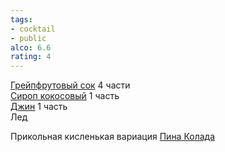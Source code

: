 ```yaml
---
tags:
- cocktail
- public
alco: 6.6
rating: 4
---
```


[Грейпфрутовый сок](%D0%93%D1%80%D0%B5%D0%B9%D0%BF%D1%84%D1%80%D1%83%D1%82%D0%BE%D0%B2%D1%8B%D0%B9%20%D1%81%D0%BE%D0%BA.md) 4 части  
[Сироп кокосовый](%D0%A1%D0%B8%D1%80%D0%BE%D0%BF%20%D0%BA%D0%BE%D0%BA%D0%BE%D1%81%D0%BE%D0%B2%D1%8B%D0%B9.md) 1 часть  
[Джин](%D0%94%D0%B6%D0%B8%D0%BD.md) 1 часть  
Лед

Прикольная кисленькая вариация [Пина Колада](%D0%9F%D0%B8%D0%BD%D0%B0%20%D0%9A%D0%BE%D0%BB%D0%B0%D0%B4%D0%B0.md)
